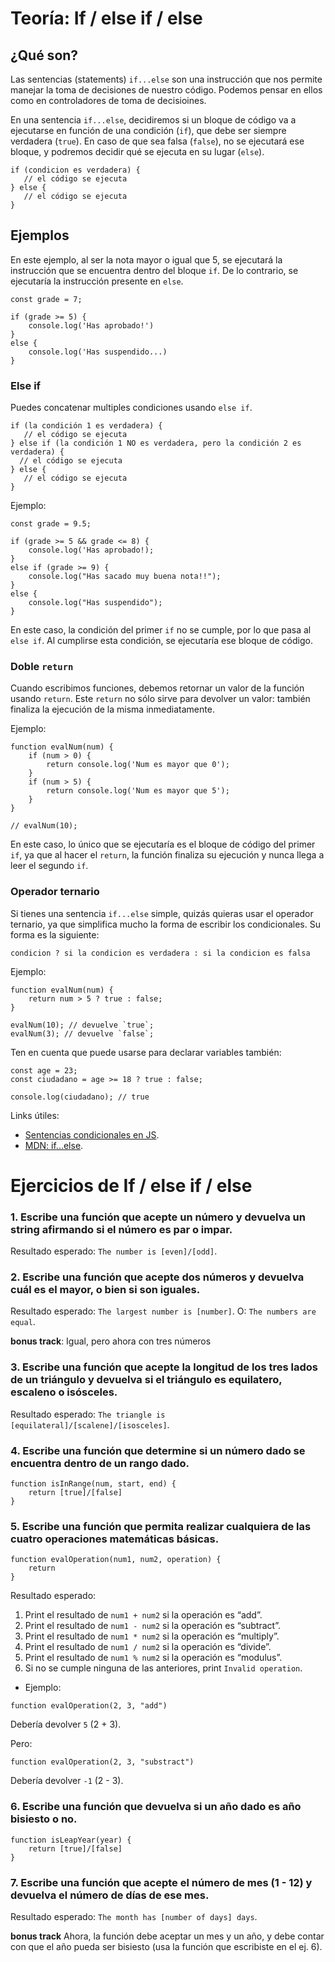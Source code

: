 # Teoría: If / else if / else

## ¿Qué son?
Las sentencias (statements) `if...else` son una instrucción que nos permite manejar la toma de decisiones de nuestro código. Podemos pensar en ellos como en controladores de toma de decisioines.

En una sentencia `if...else`, decidiremos si un bloque de código va a ejecutarse en función de una condición (`if`), que debe ser siempre verdadera (`true`). En caso de que sea falsa (`false`), no se ejecutará ese bloque, y podremos decidir qué se ejecuta en su lugar (`else`).
```
if (condicion es verdadera) {
   // el código se ejecuta
} else {
   // el código se ejecuta
}
```

## Ejemplos
En este ejemplo, al ser la nota mayor o igual que 5, se ejecutará la instrucción que se encuentra dentro del bloque `if`. De lo contrario, se ejecutaría la instrucción presente en `else`.
```
const grade = 7;

if (grade >= 5) {
    console.log('Has aprobado!')
}
else {
    console.log('Has suspendido...)
}
```

### Else if
Puedes concatenar multiples condiciones usando `else if`. 
```
if (la condición 1 es verdadera) {
   // el código se ejecuta
} else if (la condición 1 NO es verdadera, pero la condición 2 es verdadera) {
  // el código se ejecuta
} else {
   // el código se ejecuta
}
```

Ejemplo:
```
const grade = 9.5;

if (grade >= 5 && grade <= 8) {
    console.log('Has aprobado!);
}
else if (grade >= 9) {
    console.log("Has sacado muy buena nota!!");
}
else {
    console.log("Has suspendido");
}
```
En este caso, la condición del primer `if` no se cumple, por lo que pasa al `else if`. Al cumplirse esta condición, se ejecutaría ese bloque de código.

### Doble `return`
Cuando escribimos funciones, debemos retornar un valor de la función usando `return`. Este `return` no sólo sirve para devolver un valor: también finaliza la ejecución de la misma inmediatamente.

Ejemplo:
```
function evalNum(num) {
    if (num > 0) {
        return console.log('Num es mayor que 0');
    }
    if (num > 5) {
        return console.log('Num es mayor que 5');
    }
}

// evalNum(10);
```

En este caso, lo único que se ejecutaría es el bloque de código del primer `if`, ya que al hacer el `return`, la función finaliza su ejecución y nunca llega a leer el segundo `if`.

### Operador ternario
Si tienes una sentencia `if...else` simple, quizás quieras usar el operador ternario, ya que simplifica mucho la forma de escribir los condicionales. Su forma es la siguiente:
```
condicion ? si la condicion es verdadera : si la condicion es falsa
```

Ejemplo:
```
function evalNum(num) {
    return num > 5 ? true : false;
}

evalNum(10); // devuelve `true`;
evalNum(3); // devuelve `false`;
```

Ten en cuenta que puede usarse para declarar variables también:
```
const age = 23;
const ciudadano = age >= 18 ? true : false;

console.log(ciudadano); // true
```

Links útiles:
- [Sentencias condicionales en JS](https://www.freecodecamp.org/espanol/news/javascript-if-else-y-if-then-sentencias-condicionales-en-js/#:~:text=El%20if...else%20es,false%20en%20las%20sentencias%20if%20.).
- [MDN: if...else](https://developer.mozilla.org/en-US/docs/Web/JavaScript/Reference/Statements/if...else).


# Ejercicios de If / else if / else

### 1. Escribe una función que acepte un número y devuelva un string afirmando si el número es par o impar.
 Resultado esperado: `The number is [even]/[odd]`.


### 2. Escribe una función que acepte dos números y devuelva cuál es el mayor, o bien si son iguales.
 Resultado esperado: `The largest number is [number]`.
 O: `The numbers are equal`.


**bonus track**:  Igual, pero ahora con tres números


### 3. Escribe una función que acepte la longitud de los tres lados de un triángulo y devuelva si el triángulo es equilatero, escaleno o isósceles.
Resultado esperado: `The triangle is [equilateral]/[scalene]/[isosceles]`.


### 4. Escribe una función que determine si un número dado se encuentra dentro de un rango dado.
```
function isInRange(num, start, end) {
	return [true]/[false]
}
```


### 5. Escribe una función que permita realizar cualquiera de las cuatro operaciones matemáticas básicas.
```
function evalOperation(num1, num2, operation) {
	return
}
```
Resultado esperado:
1.  Print el resultado de `num1 + num2` si la operación es “add”.
2.  Print el resultado de `num1 - num2` si la operación es “subtract”.
3.  Print el resultado de `num1 * num2` si la operación es “multiply”.
4.  Print el resultado de `num1 / num2` si la operación es “divide”.
5.  Print el resultado de `num1 % num2` si la operación es “modulus”.
6.  Si no se cumple ninguna de las anteriores, print `Invalid operation`.

- Ejemplo:
````
function evalOperation(2, 3, "add")
````
Debería devolver `5` (2 + 3).

Pero:
````
function evalOperation(2, 3, "substract")
````
Debería devolver `-1` (2 - 3).


### 6. Escribe una función que devuelva si un año dado es año bisiesto o no.
```
function isLeapYear(year) {
	return [true]/[false]
}
```


### 7. Escribe una función que acepte el número de mes (1 - 12) y devuelva el número de días de ese mes.
Resultado esperado: `The month has [number of days] days`.

**bonus track** Ahora, la función debe aceptar un mes y un año, y debe contar con que el año pueda ser bisiesto (usa la función que escribiste en el ej. 6).